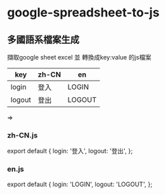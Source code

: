 # google-spreadsheet-to-js 

## 多國語系檔案生成

擷取google sheet excel 並 轉換成key:value 的js檔案


|  key   |  zh-CN	|    en   |
| ------ | ------ | ------- |
| login  |   登入  | LOGIN   |
| logout |   登出  | LOGOUT  |

=>
### zh-CN.js
export default {
  login: '登入',
  logout: '登出',
};


### en.js
export default {
  login: 'LOGIN',
  logout: 'LOGOUT',
};
